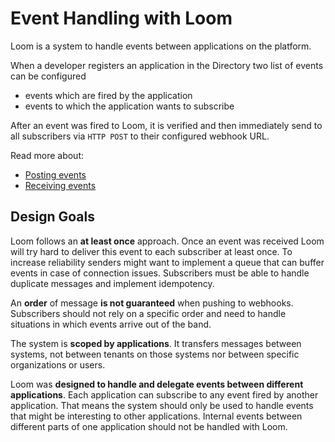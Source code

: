 # Event Handling with Loom

Loom is a system to handle events between applications on the platform.

When a developer registers an application in the Directory two list of events can be configured

  - events which are fired by the application
  - events to which the application wants to subscribe

After an event was fired to Loom, it is verified and then immediately send to all subscribers via `HTTP POST` to their configured webhook URL.

Read more about:

  - [Posting events](./posting-events)
  - [Receiving events](./receiving-events)

## Design Goals

Loom follows an **at least once** approach. Once an event was received Loom will try hard to deliver this event to each subscriber at least once. To increase reliability senders might want to implement a queue that can buffer events in case of connection issues. Subscribers must be able to handle duplicate messages and implement idempotency.

An **order** of message **is not guaranteed** when pushing to webhooks. Subscribers should not rely on a specific order and need to handle situations in which events arrive out of the band.

The system is **scoped by applications**. It transfers messages between systems, not between tenants on those systems nor between specific organizations or users.

Loom was **designed to handle and delegate events between different applications**. Each application can subscribe to any event fired by another application. That means the system should only be used to handle events that might be interesting to other applications. Internal events between different parts of one application should not be handled with Loom.
